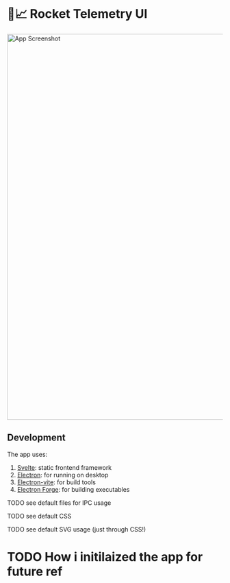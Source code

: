 # 🚀📈 Rocket Telemetry UI

<img src="https://i.imgur.com/Nd9PSlf.jpeg" alt="App Screenshot" width="900px"/>

## Development

The app uses:

1. [Svelte](https://svelte.dev/): static frontend framework
2. [Electron](https://www.electronjs.org/): for running on desktop
3. [Electron-vite](https://electron-vite.org/): for build tools
4. [Electron Forge](https://www.electronforge.io/): for building executables

TODO see default files for IPC usage

TODO see default CSS

TODO see default SVG usage (just through CSS!)

# TODO How i initilaized the app for future ref
